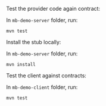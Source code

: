 Test the provider code again contract:

In `mb-demo-server` folder, run:

```
mvn test
```

Install the stub locally:

In `mb-demo-server` folder, run:

```
mvn install
```

Test the client against contracts:

In `mb-demo-client` folder, run:

```
mvn test
```

